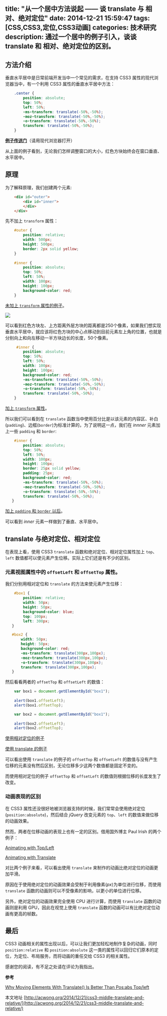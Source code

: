 title: "从一个居中方法说起 —— 谈 translate 与 相对、绝对定位"
date: 2014-12-21 15:59:47
tags: [CSS,CSS3,定位,CSS3动画]
categories: 技术研究
description: 通过一个居中的例子引入，谈谈 translate 和 相对、绝对定位的区别。
---

## 方法介绍

垂直水平居中是日常前端开发当中一个常见的需求，在支持 CSS3 属性的现代浏览器当中，有一个利用 CSS3 属性的垂直水平居中方法：

```css
    .center {
        position: absolute;
        top: 50%;
        left: 50%;
        -ms-transform: translate(-50%,-50%);
        -moz-transform: translate(-50%,-50%);
        -o-transform: translate(-50%,-50%);
        transform: translate(-50%,-50%); 
    }
```

**[例子传送门](http://jsfiddle.net/acwong/kjcvss1a/)**（请用现代浏览器打开）

从上面的例子看到，无论我们怎样调整窗口的大小，红色方块始终会在窗口垂直、水平居中。

<!-- more -->

## 原理

为了解释原理，我们创建两个元素:

```html
    <div id="outer">
        <div id="inner">
        </div>
    </div>
```

先不加上 `transform` 属性：

```css
    #outer {
        position: relative;
        width: 500px;
        height: 500px;
        border: 2px solid yellow;
    }
    
    #inner {
        position: absolute;
        top: 50%;
        left: 50%;
        width: 100px;
        height: 100px;
        background-color: red;
    }
```

[未加上 `transform` 属性的例子](http://jsfiddle.net/acwong/kjcvss1a/1)。

[![](http://acwongblog.qiniudn.com/2014-12_middle-position.PNG)](http://acwongblog.qiniudn.com/2014-12_middle-position.PNG)

可以看到红色方块左、上方距离外层方块的距离都是250个像素，如果我们想实现垂直水平居中，就应该将红色方块的中心点移动到目前元素左上角的位置，也就是分别向上和向左移动一半方块边长的长度，50个像素。

```css
     #inner {
        position: absolute;
        top: 50%;
        left: 50%;
        width: 100px;
        height: 100px;
        background-color: red;
        -ms-transform: translate(-50%,-50%);
        -moz-transform: translate(-50%,-50%);
        -o-transform: translate(-50%,-50%);
        transform: translate(-50%,-50%);
    }
```

[加上 `transform` 属性](http://jsfiddle.net/acwong/kjcvss1a/2/)。

所以我们可以看到在 `translate` 函数当中使用百分比是以该元素的内容区、补白(`padding`)、边框(`border`)为标准计算的，为了说明这一点，我们在 *innner* 元素加上一些 `padding` 和 `border`:

```css
    #inner {
        position: absolute;
        top: 50%;
        left: 50%;
        width: 100px;
        height: 100px;
        border: 25px solid yellow;
        padding: 25px;
        background-color: red;
        -ms-transform: translate(-50%,-50%);
        -moz-transform: translate(-50%,-50%);
        -o-transform: translate(-50%,-50%);
        transform: translate(-50%,-50%);
   }
```

[加上 `padding` 和 `border` 以后](http://jsfiddle.net/acwong/kjcvss1a/3/)。

可以看到 *inner* 元素一样做到了垂直、水平居中。

## translate 与绝对定位、相对定位

在表现上看，使用 CSS3 `translate` 函数和绝对定位、相对定位属性加上 `top`、`left` 数值都可以使元素产生位移。实际上它们还是有不少的区别。

### 元素视图属性中的 `offsetLeft` 和 `offsetTop` 属性。

我们分别用相对定位和 `translate` 的方法来使元素产生位移：

```css
    #box1 {
        position: relative;
        width: 50px;
        height: 50px;
        background-color: blue;
        top: 100px;
        left: 300px;
   }
```

```css
   #box2 {
       width: 50px;
       height: 50px;
       background-color: red;
       -ms-transform: translate(300px,100px);
       -moz-transform: translate(300px,100px);
       -o-transform: translate(300px,100px);
       transform: translate(300px,100px);
   }
```

然后看看两者的 `offsetTop` 和 `offsetLeft` 的数值：

```javascript
    var box1 = document.getElementById("box1");
    
    alert(box1.offsetLeft);
    alert(box1.offsetTop);
```

```javascript
    var box2 = document.getElementById("box1");
    
    alert(box2.offsetLeft);
    alert(box2.offsetTop);
```

[使用相对定位的例子](http://jsfiddle.net/acwong/kjcvss1a/5/)

[使用 translate 的例子](http://jsfiddle.net/acwong/kjcvss1a/6/)

可以看出使用 `translate` 的例子的 `offsetTop` 和 `offsetLeft` 的数值与没有产生位移的元素没有然后区别，无论位移多少这两个数值都是固定不变的。

而使用相对定位的例子 `offsetTop` 和 `offsetLeft` 的数值则根据位移的长度发生了改变。

### 动画表现的区别

在 CSS3 属性还没很好地被浏览器支持的时候，我们常常会使用绝对定位(`position:absolute`)，然后结合 *jQuery* 改变元素的 `top`、`left` 的数值来做位移的动画效果。

然而，两者在位移动画的表现上也有一定的区别。借用国外博主 Paul Irish 的两个例子：

[Animating with Top/Left](http://codepen.io/paulirish/pen/nkwKs)

[Animating with Translate](http://codepen.io/paulirish/pen/LsxyF)

对比两个例子来看，可以看出使用 `translate` 来制作的动画比绝对定位的动画更加平滑。

原因在于使用绝对定位的动画效果会受制于利用像素(*px*)为单位进行位移，而使用 `translate` 函数的动画则可以不受像素的影响，以更小的单位进行位移。

另外，绝对定位的动画效果完全使用 CPU 进行计算，而使用 `translate` 函数的动画则是利用 GPU，因此在视觉上使用  `translate` 函数的动画可以有比绝对定位动画有更高的帧数。

## 最后

CSS3 动画相关的属性出现以后，可以让我们更加轻松地制作复杂的动画，同时 `position:relative` 和 `position:absolute` 这一类的属性可以回归它们原本的定位，为定位、布局服务，而将动画的重任交给 CSS3 的相关属性。

感谢您的阅读，有不足之处请在评论为我指出。

**参考**

[Why Moving Elements With Translate() Is Better Than Pos:abs Top/left](http://www.paulirish.com/2012/why-moving-elements-with-translate-is-better-than-posabs-topleft/)

本文地址 [http://acwong.org/2014/12/21/css3-middle-translate-and-relative/](http://acwong.org/2014/12/21/css3-middle-translate-and-relative/)




